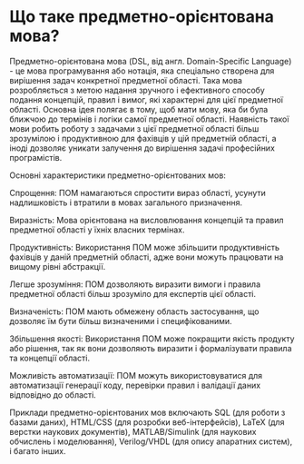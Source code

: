 <H1><b>Що таке предметно-орієнтована мова?</b></H1>

Предметно-орієнтована мова (DSL, від англ. Domain-Specific Language) - це мова програмування або нотація, яка спеціально створена для вирішення задач конкретної предметної області.
Така мова розробляється з метою надання зручного і ефективного способу подання концепцій, правил і вимог, які характерні для цієї предметної області.
Основна ідея полягає в тому, щоб мати мову, яка би була ближчою до термінів і логіки самої предметної області.
Наявність такої мови робить роботу з задачами з цієї предметної області більш зрозумілою і продуктивною для фахівців у цій предметній області, а іноді дозволяє уникати залучення до вирішення задачі професійних програмістів.

Основні характеристики предметно-орієнтованих мов:

Спрощення: ПОМ намагаються спростити вираз області, усунути надлишковість і втратили в мовах загального призначення.

Виразність: Мова орієнтована на висловлювання концепцій та правил предметної області у їхніх власних термінах.

Продуктивність: Використання ПОМ може збільшити продуктивність фахівців у даній предметній області, адже вони можуть працювати на вищому рівні абстракції.

Легше зрозуміння: ПОМ дозволяють виразити вимоги і правила предметної області більш зрозуміло для експертів цієї області.

Визначеність: ПОМ мають обмежену область застосування, що дозволяє їм бути більш визначеними і специфікованими.

Збільшення якості: Використання ПОМ може покращити якість продукту або рішення, так як вони дозволяють виразити і формалізувати правила та концепції області.

Можливість автоматизації: ПОМ можуть використовуватися для автоматизації генерації коду, перевірки правил і валідації даних відповідно до області.

Приклади предметно-орієнтованих мов включають SQL (для роботи з базами даних), HTML/CSS (для розробки веб-інтерфейсів), LaTeX (для верстки наукових документів), MATLAB/Simulink (для наукових обчислень і моделювання), Verilog/VHDL (для опису апаратних систем), і багато інших.
